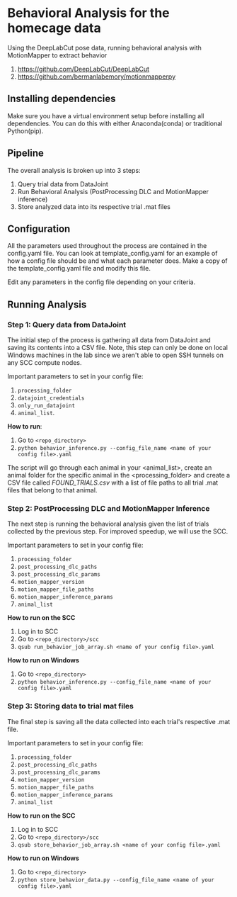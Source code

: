 # Behavioral Analysis for the homecage data
Using the DeepLabCut pose data, running behavioral analysis with MotionMapper to extract behavior
1. https://github.com/DeepLabCut/DeepLabCut
2. https://github.com/bermanlabemory/motionmapperpy

## Installing dependencies
Make sure you have a virtual environment setup before installing all dependencies. You can do this with either Anaconda(conda) or traditional Python(pip). 

## Pipeline
The overall analysis is broken up into 3 steps:

1. Query trial data from DataJoint
2. Run Behavioral Analysis (PostProcessing DLC and MotionMapper inference)
3. Store analyzed data into its respective trial .mat files

## Configuration
All the parameters used throughout the process are contained in the config.yaml file. You can look at template_config.yaml for an example of how a config file should be and what each parameter does. Make a copy of the template_config.yaml file and modify this file.

Edit any parameters in the config file depending on your criteria.

## Running Analysis

### Step 1: Query data from DataJoint
The initial step of the process is gathering all data from DataJoint and saving its contents into a CSV file. Note, this step can only be done on local Windows machines in the lab since we aren't able to open SSH tunnels on any SCC compute nodes. 

Important parameters to set in your config file:
1. `processing_folder`
2. `datajoint_credentials` 
3. `only_run_datajoint`
4. `animal_list`. 

**How to run**:
1. Go to ``<repo_directory>``
2. ``python behavior_inference.py --config_file_name <name of your config file>.yaml``

The script will go through each animal in your <animal_list>, create an animal folder for the specific animal in the <processing_folder> and create a CSV file called _FOUND_TRIALS.csv_ with a list of file paths to all trial .mat files that belong to that animal.


### Step 2: PostProcessing DLC and MotionMapper Inference
The next step is running the behavioral analysis given the list of trials collected by the previous step. For improved speedup, we will use the SCC. 

Important parameters to set in your config file:
1. `processing_folder`
2. `post_processing_dlc_paths`
3. `post_processing_dlc_params`
4. `motion_mapper_version`
5. `motion_mapper_file_paths` 
6. `motion_mapper_inference_params`
7. `animal_list`

**How to run on the SCC**
1. Log in to SCC
2. Go to ``<repo_directory>/scc``
3. ``qsub run_behavior_job_array.sh <name of your config file>.yaml``

**How to run on Windows**
1. Go to ``<repo_directory>``
2. ``python behavior_inference.py --config_file_name <name of your config file>.yaml``


### Step 3: Storing data to trial mat files
The final step is saving all the data collected into each trial's respective .mat file. 

Important parameters to set in your config file:
1. `processing_folder`
2. `post_processing_dlc_paths`
3. `post_processing_dlc_params`
4. `motion_mapper_version`
5. `motion_mapper_file_paths` 
6. `motion_mapper_inference_params`
7. `animal_list`

**How to run on the SCC**
1. Log in to SCC
2. Go to ``<repo_directory>/scc``
3. ``qsub store_behavior_job_array.sh <name of your config file>.yaml``

**How to run on Windows**
1. Go to ``<repo_directory>``
2. ``python store_behavior_data.py --config_file_name <name of your config file>.yaml``
